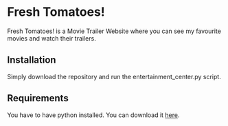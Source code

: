 # Fresh Tomatoes!

Fresh Tomatoes! is a Movie Trailer Website where you can see my favourite movies and watch their trailers.

## Installation

Simply download the repository and run the entertainment_center.py script.

## Requirements

You have to have python installed. You can download it [here](https://www.python.org).
